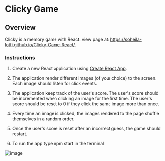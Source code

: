 # Clicky Game 

## Overview

Clicky is a memory game with React.  view page at: https://soheila-lotfi.github.io/Clicky-Game-React/.

### Instructions


1. Create a new React application using [Create React App](https://github.com/facebookincubator/create-react-app).

2. The application  render different images (of your choice) to the screen. Each image should listen for click events.

3. The application  keep track of the user's score. The user's score should be incremented when clicking an image for the first time. The user's score should be reset to 0 if they click the same image more than once.

4. Every time an image is clicked, the images rendered to the page shuffle themselves in a random order.

5. Once the user's score is reset after an incorrect guess, the game should restart.

6. To run the app  type npm start in the terminal

![image](https://user-images.githubusercontent.com/49765334/66724719-6cd34180-edf7-11e9-9b53-18ccc1154ef6.png)

